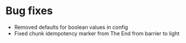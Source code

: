 # Bug fixes
* Removed defaults for boolean values in config
* Fixed chunk idempotency marker from The End from barrier to light 